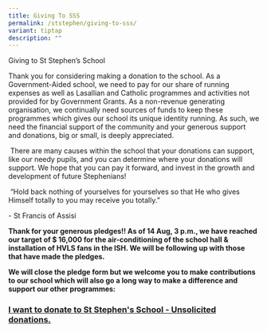 ```yaml
---
title: Giving To SSS
permalink: /ststephen/giving-to-sss/
variant: tiptap
description: ""
---
```

<p>Giving to St Stephen’s School</p>
<p>Thank you for considering making a donation to the school. As a Government-Aided
school, we need to pay for our share of running expenses as well as Lasallian
and Catholic programmes and activities not provided for by Government Grants.
As a non-revenue generating organisation, we continually need sources of
funds to keep these programmes which gives our school its unique identity
running. As such, we need the financial support of the community and your
generous support and donations, big or small, is deeply appreciated.</p>
<p>&nbsp;There are many causes within the school that your donations can
support, like our needy pupils, and you can determine where your donations
will support. We hope that you can pay it forward, and invest in the growth
and development of future Stephenians!</p>
<p>&nbsp;“Hold back nothing of yourselves for yourselves so that He who gives
Himself totally to you may receive you totally.”</p>
<p>- St Francis of Assisi</p>
<p></p>
<p><strong>Thank for your generous pledges!! As of 14 Aug, 3 p.m., we have reached our target of $ 16,000 for the air-conditioning of the school hall &amp; installation of HVLS fans in the ISH. We will be following up with those that have made the pledges. </strong>
</p>
<p><strong>We will close the pledge form but we welcome you to make contributions to our school which will also go a long way to make a difference and  support our other programmes:</strong>
</p>
<h3><strong><a href="https://go.gov.sg/givingtosss" rel="noopener nofollow" target="_blank">I want to donate to St Stephen's School - Unsolicited donations.</a></strong></h3>
<p></p>